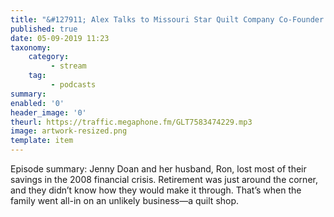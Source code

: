 ```yaml
---
title: "&#127911; Alex Talks to Missouri Star Quilt Company Co-Founder Jenny Doan"
published: true
date: 05-09-2019 11:23
taxonomy:
    category:
         - stream
    tag:
         - podcasts
summary:
enabled: '0'
header_image: '0'
theurl: https://traffic.megaphone.fm/GLT7583474229.mp3
image: artwork-resized.png
template: item
---
```

 
Episode summary: Jenny Doan and her husband, Ron, lost most of their savings in the 2008 financial crisis. Retirement was just around the corner, and they didn’t know how they would make it through. That’s when the family went all-in on an unlikely business—a quilt shop.
